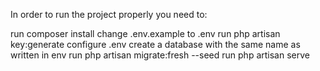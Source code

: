 In order to run the project properly you need to:

run composer install
change .env.example to .env
run php artisan key:generate
configure .env
create a database with the same name as written in env
run php artisan migrate:fresh --seed
run php artisan serve